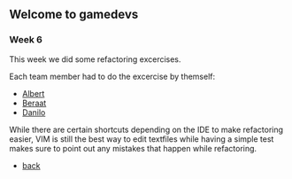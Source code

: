 ## Welcome to gamedevs

### Week 6

This week we did some refactoring excercises.

Each team member had to do the excercise by themself:
- [Albert]()
- [Beraat]()
- [Danilo](https://github.com/tyron82/Fowler-c0e1c7a21a5335d7e475c2c795ed77deec37b776)

While there are certain shortcuts depending on the IDE to make refactoring easier, VIM is still the best way to edit textfiles while having a simple test makes sure to point out any mistakes that happen while refactoring.

- [back](https://albgei.github.io/gamedevs/index)

<script src="https://utteranc.es/client.js"
        repo="albgei/gamedevs"
        issue-term="pathname"
        label="commentary_"
        theme="github-dark"
        crossorigin="anonymous"
        async>
